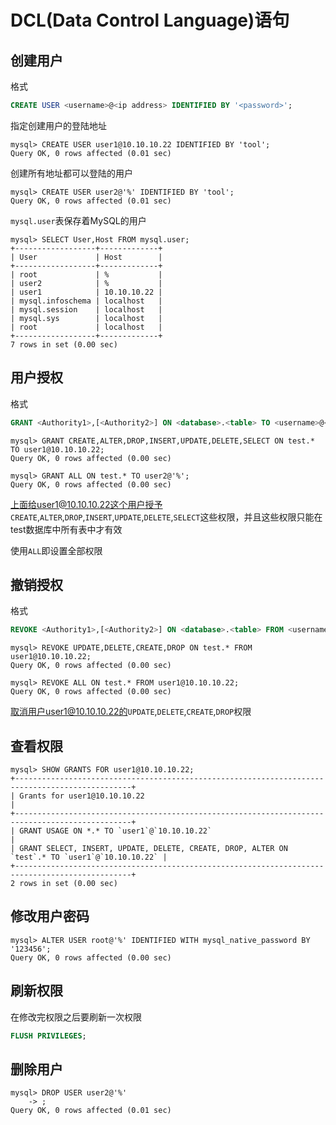 # DCL(Data Control Language)语句



## 创建用户

格式

```sql
CREATE USER <username>@<ip address> IDENTIFIED BY '<password>';
```



指定创建用户的登陆地址

```shell
mysql> CREATE USER user1@10.10.10.22 IDENTIFIED BY 'tool';
Query OK, 0 rows affected (0.01 sec)

```



创建所有地址都可以登陆的用户

```shell
mysql> CREATE USER user2@'%' IDENTIFIED BY 'tool';
Query OK, 0 rows affected (0.01 sec)

```



`mysql.user`表保存着MySQL的用户

```shell
mysql> SELECT User,Host FROM mysql.user;
+------------------+-------------+
| User             | Host        |
+------------------+-------------+
| root             | %           |
| user2            | %           |
| user1            | 10.10.10.22 |
| mysql.infoschema | localhost   |
| mysql.session    | localhost   |
| mysql.sys        | localhost   |
| root             | localhost   |
+------------------+-------------+
7 rows in set (0.00 sec)

```





## 用户授权

格式

```sql
GRANT <Authority1>,[<Authority2>] ON <database>.<table> TO <username>@<ip address>;
```



```shell
mysql> GRANT CREATE,ALTER,DROP,INSERT,UPDATE,DELETE,SELECT ON test.* TO user1@10.10.10.22;
Query OK, 0 rows affected (0.00 sec)

mysql> GRANT ALL ON test.* TO user2@'%';
Query OK, 0 rows affected (0.00 sec)

```

上面给user1@10.10.10.22这个用户授予`CREATE`,`ALTER`,`DROP`,`INSERT`,`UPDATE`,`DELETE`,`SELECT`这些权限，并且这些权限只能在test数据库中所有表中才有效

使用`ALL`即设置全部权限



## 撤销授权

格式

```sql
REVOKE <Authority1>,[<Authority2>] ON <database>.<table> FROM <username>@<ip address>;
```



```shell
mysql> REVOKE UPDATE,DELETE,CREATE,DROP ON test.* FROM user1@10.10.10.22;
Query OK, 0 rows affected (0.00 sec)

mysql> REVOKE ALL ON test.* FROM user1@10.10.10.22;
Query OK, 0 rows affected (0.00 sec)

```

取消用户user1@10.10.10.22的`UPDATE`,`DELETE`,`CREATE`,`DROP`权限



## 查看权限

```shell
mysql> SHOW GRANTS FOR user1@10.10.10.22;
+------------------------------------------------------------------------------------------------+
| Grants for user1@10.10.10.22                                                                   |
+------------------------------------------------------------------------------------------------+
| GRANT USAGE ON *.* TO `user1`@`10.10.10.22`                                                    |
| GRANT SELECT, INSERT, UPDATE, DELETE, CREATE, DROP, ALTER ON `test`.* TO `user1`@`10.10.10.22` |
+------------------------------------------------------------------------------------------------+
2 rows in set (0.00 sec)

```



## 修改用户密码

```shell
mysql> ALTER USER root@'%' IDENTIFIED WITH mysql_native_password BY '123456';
Query OK, 0 rows affected (0.00 sec)

```



## 刷新权限

在修改完权限之后要刷新一次权限

```sql
FLUSH PRIVILEGES;
```



## 删除用户

```shell
mysql> DROP USER user2@'%'
    -> ;
Query OK, 0 rows affected (0.01 sec)

```



